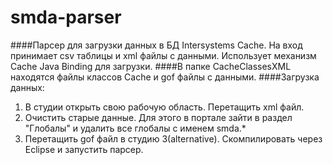 # smda-parser

####Парсер для загрузки данных в БД Intersystems Cache. На вход принимает csv таблицы и xml файлы с данными. Использует механизм Cache Java Binding для загрузки.
####В папке CacheClassesXML находятся файлы классов Cache и gof файлы с данными.
####Загрузка данных:
1. В студии открыть свою рабочую область. Перетащить xml файл.
2. Очистить старые данные. Для этого в портале зайти в раздел "Глобалы" и удалить все глобалы с именем smda.*
3. Перетащить gof файл в студию
3(alternative). Скомпилировать через Eclipse и запустить парсер.
